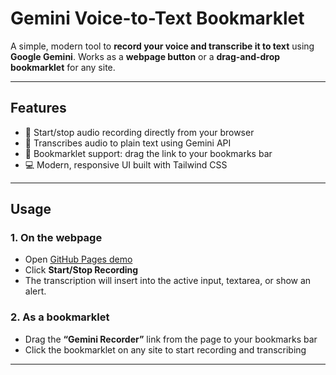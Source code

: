 # Gemini Voice-to-Text Bookmarklet

A simple, modern tool to **record your voice and transcribe it to text** using **Google Gemini**. Works as a **webpage button** or a **drag-and-drop bookmarklet** for any site.

---

## Features

- 🎤 Start/stop audio recording directly from your browser  
- 📝 Transcribes audio to plain text using Gemini API  
- 🔖 Bookmarklet support: drag the link to your bookmarks bar  
- 💻 Modern, responsive UI built with Tailwind CSS  

---

## Usage

### 1. On the webpage
- Open [GitHub Pages demo](https://Yadav-Aayansh.github.io/voice2text-bookmarklet/)  
- Click **Start/Stop Recording**  
- The transcription will insert into the active input, textarea, or show an alert.

### 2. As a bookmarklet
- Drag the **“Gemini Recorder”** link from the page to your bookmarks bar  
- Click the bookmarklet on any site to start recording and transcribing

---
